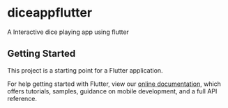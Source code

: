 # diceappflutter

A Interactive dice playing app using flutter

## Getting Started

This project is a starting point for a Flutter application.



For help getting started with Flutter, view our
[online documentation](https://flutter.dev/docs), which offers tutorials,
samples, guidance on mobile development, and a full API reference.
